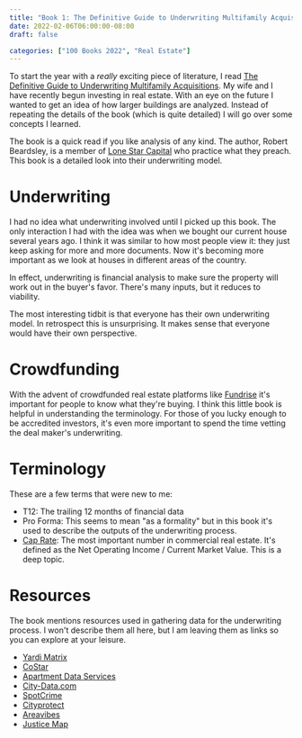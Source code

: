 ```yaml
---
title: "Book 1: The Definitive Guide to Underwriting Multifamily Acquisitions"
date: 2022-02-06T06:00:00-08:00
draft: false

categories: ["100 Books 2022", "Real Estate"]
---
```


To start the year with a *really* exciting piece of literature, I read
[The Definitive Guide to Underwriting Multifamily Acquisitions](https://smile.amazon.com/dp/B088B6DPGY/).
My wife and I have recently begun investing in real estate. With an eye on the
future I wanted to get an idea of how larger buildings are analyzed. Instead of
repeating the details of the book (which is quite detailed) I will go over some
concepts I learned.

The book is a quick read if you like analysis of any kind. The author, Robert
Beardsley, is a member of
[Lone Star Capital](https://lonestarcapgroup.com)
who practice what they preach. This book is a detailed look into their
underwriting model.

# Underwriting

I had no idea what underwriting involved until I picked up this book. The only
interaction I had with the idea was when we bought our current house several years
ago. I think it was similar to how most people view it: they just keep asking for
more and more documents. Now it's becoming more important as we look at houses
in different areas of the country.

In effect, underwriting is financial analysis to make sure the property will work
out in the buyer's favor. There's many inputs, but it reduces to viability.

The most interesting tidbit is that everyone has their own underwriting model.
In retrospect this is unsurprising. It makes sense that everyone would have their
own perspective.

# Crowdfunding

With the advent of crowdfunded real estate platforms like
[Fundrise](https://fundrise.com/)
it's important for people to know what they're buying. I think this little book
is helpful in understanding the terminology. For those of you lucky enough to be
accredited investors, it's even more important to spend the time vetting the
deal maker's underwriting.

# Terminology

These are a few terms that were new to me:

* T12: The trailing 12 months of financial data
* Pro Forma: This seems to mean "as a formality" but in this book it's used to
  describe the outputs of the underwriting process.
* [Cap Rate](https://www.investopedia.com/terms/c/capitalizationrate.asp): The
  most important number in commercial real estate. It's defined as the
  Net Operating Income / Current Market Value. This is a deep topic.

# Resources

The book mentions resources used in gathering data for the underwriting process.
I won't describe them all here, but I am leaving them as links so you can explore
at your leisure.

* [Yardi Matrix](https://www.yardimatrix.com)
* [CoStar](https://www.costar.com)
* [Apartment Data Services](https://apartmentdata.com)
* [City-Data.com](https://www.city-data.com)
* [SpotCrime](https://spotcrime.com)
* [Cityprotect](https://cityprotect.com)
* [Areavibes](https://www.areavibes.com)
* [Justice Map](https://www.justicemap.org)
